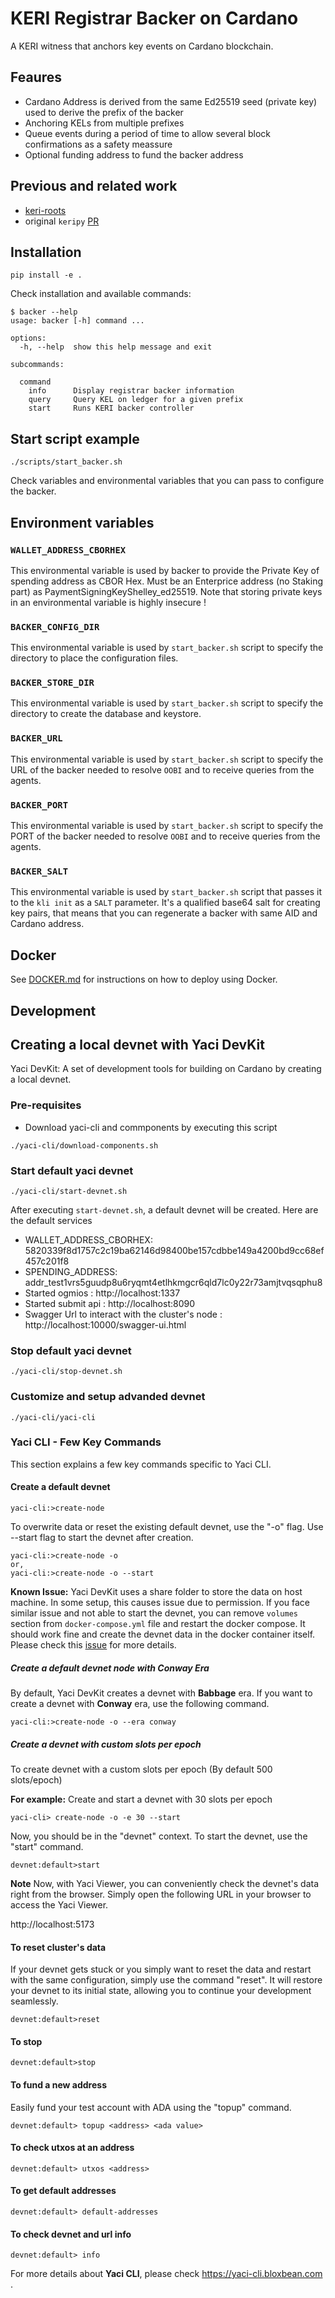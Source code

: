 # KERI Registrar Backer on Cardano
A KERI witness that anchors key events on Cardano blockchain.

## Feaures
* Cardano Address is derived from the same Ed25519 seed (private key) used to derive the prefix of the backer
* Anchoring KELs from multiple prefixes
* Queue events during a period of time to allow several block confirmations as a safety meassure
* Optional funding address to fund the backer address

## Previous and related work
*  [keri-roots](https://github.com/roots-id/keri-roots)
* original `keripy` [PR](https://github.com/WebOfTrust/keripy/pull/418)

## Installation
```
pip install -e .
```
Check installation and available commands:
```
$ backer --help
usage: backer [-h] command ...

options:
  -h, --help  show this help message and exit

subcommands:

  command
    info      Display registrar backer information
    query     Query KEL on ledger for a given prefix
    start     Runs KERI backer controller
```

## Start script example
```
./scripts/start_backer.sh
```
Check variables and environmental variables that you can pass to configure the backer.

## Environment variables
### `WALLET_ADDRESS_CBORHEX`
 This environmental variable is used by backer to provide the Private Key of spending address as CBOR Hex. Must be an Enterprice address (no Staking part) as PaymentSigningKeyShelley_ed25519. Note that storing private keys in an environmental variable is highly insecure !

### `BACKER_CONFIG_DIR`
This environmental variable is used by `start_backer.sh` script to specify the directory to place the configuration files.

### `BACKER_STORE_DIR`
This environmental variable is used by `start_backer.sh` script to specify the directory to create the database and keystore.

### `BACKER_URL`
This environmental variable is used by `start_backer.sh` script to specify the URL of the backer needed to resolve `OOBI` and to receive queries from the agents.

### `BACKER_PORT`
This environmental variable is used by `start_backer.sh` script to specify the PORT of the backer needed to resolve `OOBI` and to receive queries from the agents.

### `BACKER_SALT`
This environmental variable is used by `start_backer.sh` script that passes it to the `kli init` as a `SALT` parameter. It's a qualified base64 salt for creating key pairs, that means that you can regenerate a backer with same AID and Cardano address.


## Docker
See [DOCKER.md](docker.md) for instructions on how to deploy using Docker.


## Development

## Creating a local devnet with Yaci DevKit
Yaci DevKit: A set of development tools for building on Cardano by creating a local devnet.

### Pre-requisites

- Download yaci-cli and commponents by executing this script

```
./yaci-cli/download-components.sh
```

### Start default yaci devnet

```
./yaci-cli/start-devnet.sh
```
After executing `start-devnet.sh`, a default devnet will be created. Here are the default services
- WALLET_ADDRESS_CBORHEX: 5820339f8d1757c2c19ba62146d98400be157cdbbe149a4200bd9cc68ef457c201f8
- SPENDING_ADDRESS: addr_test1vrs5guudp8u6ryqmt4etlhkmgcr6qld7lc0y22r73amjtvqsqphu8
- Started ogmios : http://localhost:1337
- Started submit api : http://localhost:8090
- Swagger Url to interact with the cluster's node : http://localhost:10000/swagger-ui.html

### Stop default yaci devnet

```
./yaci-cli/stop-devnet.sh
```

### Customize and setup advanded devnet

```
./yaci-cli/yaci-cli
```

### Yaci CLI - Few Key Commands

This section explains a few key commands specific to Yaci CLI.

#### Create a default devnet

```
yaci-cli:>create-node
```
To overwrite data or reset the existing default devnet, use the "-o" flag.
Use --start flag to start the devnet after creation.

```
yaci-cli:>create-node -o
or,
yaci-cli:>create-node -o --start
```

**Known Issue:** Yaci DevKit uses a share folder to store the data on host machine. In some setup, this causes issue due to permission.
If you face similar issue and not able to start the devnet, you can remove ``volumes`` section from ``docker-compose.yml`` file and restart the docker compose.
It should work fine and create the devnet data in the docker container itself. Please check this [issue](https://github.com/bloxbean/yaci-devkit/issues/11) for more details.

##### Create a default devnet node with Conway Era

By default, Yaci DevKit creates a devnet with **Babbage** era. If you want to create a devnet with **Conway** era, use the following command.

```
yaci-cli:>create-node -o --era conway
```

##### Create a devnet with custom slots per epoch
To create devnet with a custom slots per epoch (By default 500 slots/epoch)

**For example:** Create and start a devnet with 30 slots per epoch

```
yaci-cli> create-node -o -e 30 --start

```

Now, you should be in the "devnet" context. To start the devnet, use the "start" command.

```
devnet:default>start
```

**Note** Now, with Yaci Viewer, you can conveniently check the devnet's data right from the browser. Simply open the following URL
in your browser to access the Yaci Viewer.

http://localhost:5173

#### To reset cluster's data

If your devnet gets stuck or you simply want to reset the data and restart with the same configuration, simply use the command "reset".
It will restore your devnet to its initial state, allowing you to continue your development seamlessly.

```
devnet:default>reset
```

#### To stop

```
devnet:default>stop
```

#### To fund a new address

Easily fund your test account with ADA using the "topup" command.

```shell
devnet:default> topup <address> <ada value>
```

#### To check utxos at an address

```shell
devnet:default> utxos <address>
```

#### To get default addresses

```shell
devnet:default> default-addresses
```

#### To check devnet and url info

```shell
devnet:default> info
```

For more details about **Yaci CLI**, please check https://yaci-cli.bloxbean.com .
